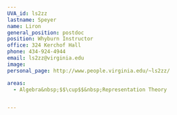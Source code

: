 ```yaml
---
UVA_id: ls2zz
lastname: Speyer
name: Liron
general_position: postdoc
position: Whyburn Instructor
office: 324 Kerchof Hall
phone: 434-924-4944
email: ls2zz@virginia.edu
image:
personal_page: http://www.people.virginia.edu/~ls2zz/

areas:
  - Algebra&nbsp;$$\cup$$&nbsp;Representation Theory


---
```

